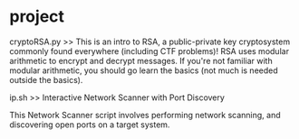 # project
cryptoRSA.py >> This is an intro to RSA, a public-private key cryptosystem commonly found everywhere (including CTF problems)!
RSA uses modular arithmetic to encrypt and decrypt messages. If you're not familiar with modular arithmetic, you should go learn the basics (not much is needed outside the basics).

ip.sh >> Interactive Network Scanner with Port Discovery

This Network Scanner script involves performing network scanning, and discovering open ports on a target system.
